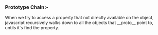 ### Prototype Chain:-

When we try to access a property that not direclty available on the object, javascript recursively walks down
to all the objects that \_\_proto\_\_ point to, untils it's find the property.
